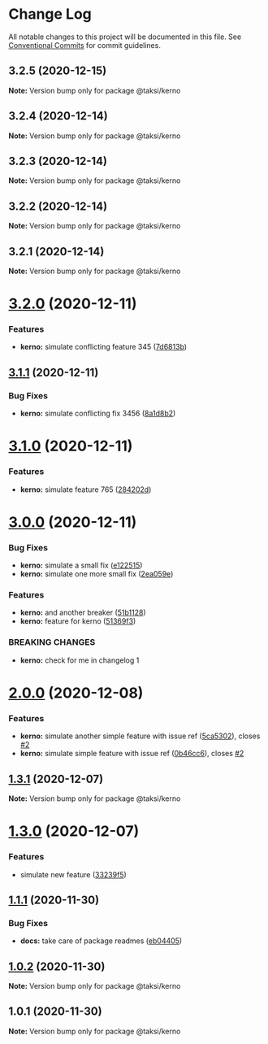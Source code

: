 # Change Log

All notable changes to this project will be documented in this file.
See [Conventional Commits](https://conventionalcommits.org) for commit guidelines.

## 3.2.5 (2020-12-15)

**Note:** Version bump only for package @taksi/kerno





## 3.2.4 (2020-12-14)

**Note:** Version bump only for package @taksi/kerno





## 3.2.3 (2020-12-14)

**Note:** Version bump only for package @taksi/kerno





## 3.2.2 (2020-12-14)

**Note:** Version bump only for package @taksi/kerno





## 3.2.1 (2020-12-14)

**Note:** Version bump only for package @taksi/kerno





# [3.2.0](https://github.com/uport-project/taksi/compare/v3.1.1...v3.2.0) (2020-12-11)


### Features

* **kerno:** simulate conflicting feature 345 ([7d6813b](https://github.com/uport-project/taksi/commit/7d6813b478359d667947823e0e57d347c9f3e47b))





## [3.1.1](https://github.com/uport-project/taksi/compare/v3.1.0...v3.1.1) (2020-12-11)


### Bug Fixes

* **kerno:** simulate conflicting fix 3456 ([8a1d8b2](https://github.com/uport-project/taksi/commit/8a1d8b28f611a1bda31a0d666dfa6ee7123a8d3d))





# [3.1.0](https://github.com/uport-project/taksi/compare/v3.0.1...v3.1.0) (2020-12-11)


### Features

* **kerno:** simulate feature 765 ([284202d](https://github.com/uport-project/taksi/commit/284202d728e66950e9251385a8eafd30751d721a))





# [3.0.0](https://github.com/uport-project/taksi/compare/v2.0.0...v3.0.0) (2020-12-11)


### Bug Fixes

* **kerno:** simulate a small fix ([e122515](https://github.com/uport-project/taksi/commit/e122515eef9b494384bb45a2ffa6ee4d2b0e8cc1))
* **kerno:** simulate one more small fix ([2ea059e](https://github.com/uport-project/taksi/commit/2ea059ebbba5e419d59bfcad36bcee8825d59fb1))


### Features

* **kerno:** and another breaker ([51b1128](https://github.com/uport-project/taksi/commit/51b1128167735f8990f82b3cda85daf186c52360))
* **kerno:** feature for kerno ([51369f3](https://github.com/uport-project/taksi/commit/51369f3149793a217af57ea5d6108320c085296f))


### BREAKING CHANGES

* **kerno:** check for me in changelog 1





# [2.0.0](https://github.com/uport-project/taksi/compare/v1.3.2-beta.12+a161952...v2.0.0) (2020-12-08)


### Features

* **kerno:** simulate another simple feature with issue ref ([5ca5302](https://github.com/uport-project/taksi/commit/5ca5302b78540c839e5187247d1a5f4273ed6a39)), closes [#2](https://github.com/uport-project/taksi/issues/2)
* **kerno:** simulate simple feature with issue ref ([0b46cc6](https://github.com/uport-project/taksi/commit/0b46cc68d4bdfdf22d21c01f670e9e4dd83ed9c8)), closes [#2](https://github.com/uport-project/taksi/issues/2)





## [1.3.1](https://github.com/uport-project/taksi/compare/v1.3.1-beta.16+e6d80fe...v1.3.1) (2020-12-07)

**Note:** Version bump only for package @taksi/kerno





# [1.3.0](https://github.com/uport-project/taksi/compare/v1.1.1...v1.3.0) (2020-12-07)


### Features

* simulate new feature ([33239f5](https://github.com/uport-project/taksi/commit/33239f5394dbb3eba376aa928fcf0368ce4f2960))





## [1.1.1](https://github.com/uport-project/taksi/compare/v1.1.0...v1.1.1) (2020-11-30)


### Bug Fixes

* **docs:** take care of package readmes ([eb04405](https://github.com/uport-project/taksi/commit/eb0440510ccd28f2182c3dce0aa716da71a6d022))





## [1.0.2](https://github.com/uport-project/taksi/compare/v1.0.1...v1.0.2) (2020-11-30)

**Note:** Version bump only for package @taksi/kerno





## 1.0.1 (2020-11-30)

**Note:** Version bump only for package @taksi/kerno
